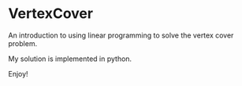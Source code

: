 # VertexCover
An introduction to using linear programming to solve the vertex cover problem.

My solution is implemented in python. 

Enjoy!
